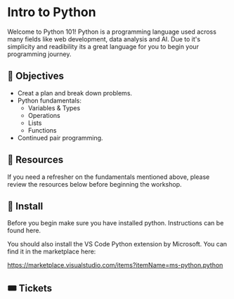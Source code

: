 # Intro to Python

Welcome to Python 101! Python is a programming language used across many fields like web development, data analysis and AI. Due to it's simplicity and readibility its a great language for you to begin your programming journey.

## 🚀 Objectives

- Creat a plan and break down problems.
- Python fundamentals:
  - Variables & Types
  - Operations
  - Lists
  - Functions
- Continued pair programming.

## 📖 Resources

If you need a refresher on the fundamentals mentioned above, please review the resources below before beginning the workshop.

## 🚨 Install

Before you begin make sure you have installed python. Instructions can be found here.

You should also install the VS Code Python extension by Microsoft. You can find it in the marketplace here:

https://marketplace.visualstudio.com/items?itemName=ms-python.python

## 🎟️ Tickets
